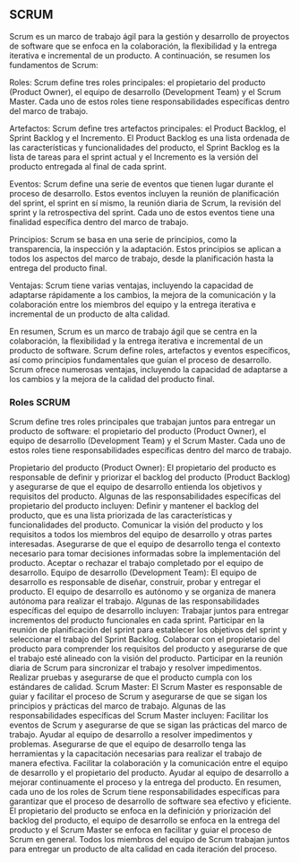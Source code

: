 ## SCRUM

Scrum es un marco de trabajo ágil para la gestión y desarrollo de proyectos de software que se enfoca en la colaboración, la flexibilidad y la entrega iterativa e incremental de un producto. A continuación, se resumen los fundamentos de Scrum:

Roles: Scrum define tres roles principales: el propietario del producto (Product Owner), el equipo de desarrollo (Development Team) y el Scrum Master. Cada uno de estos roles tiene responsabilidades específicas dentro del marco de trabajo.

Artefactos: Scrum define tres artefactos principales: el Product Backlog, el Sprint Backlog y el Incremento. El Product Backlog es una lista ordenada de las características y funcionalidades del producto, el Sprint Backlog es la lista de tareas para el sprint actual y el Incremento es la versión del producto entregada al final de cada sprint.

Eventos: Scrum define una serie de eventos que tienen lugar durante el proceso de desarrollo. Estos eventos incluyen la reunión de planificación del sprint, el sprint en sí mismo, la reunión diaria de Scrum, la revisión del sprint y la retrospectiva del sprint. Cada uno de estos eventos tiene una finalidad específica dentro del marco de trabajo.

Principios: Scrum se basa en una serie de principios, como la transparencia, la inspección y la adaptación. Estos principios se aplican a todos los aspectos del marco de trabajo, desde la planificación hasta la entrega del producto final.

Ventajas: Scrum tiene varias ventajas, incluyendo la capacidad de adaptarse rápidamente a los cambios, la mejora de la comunicación y la colaboración entre los miembros del equipo y la entrega iterativa e incremental de un producto de alta calidad.

En resumen, Scrum es un marco de trabajo ágil que se centra en la colaboración, la flexibilidad y la entrega iterativa e incremental de un producto de software. Scrum define roles, artefactos y eventos específicos, así como principios fundamentales que guían el proceso de desarrollo. Scrum ofrece numerosas ventajas, incluyendo la capacidad de adaptarse a los cambios y la mejora de la calidad del producto final.

### Roles SCRUM 

Scrum define tres roles principales que trabajan juntos para entregar un producto de software: el propietario del producto (Product Owner), el equipo de desarrollo (Development Team) y el Scrum Master. Cada uno de estos roles tiene responsabilidades específicas dentro del marco de trabajo.

Propietario del producto (Product Owner): El propietario del producto es responsable de definir y priorizar el backlog del producto (Product Backlog) y asegurarse de que el equipo de desarrollo entienda los objetivos y requisitos del producto. Algunas de las responsabilidades específicas del propietario del producto incluyen:
Definir y mantener el backlog del producto, que es una lista priorizada de las características y funcionalidades del producto.
Comunicar la visión del producto y los requisitos a todos los miembros del equipo de desarrollo y otras partes interesadas.
Asegurarse de que el equipo de desarrollo tenga el contexto necesario para tomar decisiones informadas sobre la implementación del producto.
Aceptar o rechazar el trabajo completado por el equipo de desarrollo.
Equipo de desarrollo (Development Team): El equipo de desarrollo es responsable de diseñar, construir, probar y entregar el producto. El equipo de desarrollo es autónomo y se organiza de manera autónoma para realizar el trabajo. Algunas de las responsabilidades específicas del equipo de desarrollo incluyen:
Trabajar juntos para entregar incrementos del producto funcionales en cada sprint.
Participar en la reunión de planificación del sprint para establecer los objetivos del sprint y seleccionar el trabajo del Sprint Backlog.
Colaborar con el propietario del producto para comprender los requisitos del producto y asegurarse de que el trabajo esté alineado con la visión del producto.
Participar en la reunión diaria de Scrum para sincronizar el trabajo y resolver impedimentos.
Realizar pruebas y asegurarse de que el producto cumpla con los estándares de calidad.
Scrum Master: El Scrum Master es responsable de guiar y facilitar el proceso de Scrum y asegurarse de que se sigan los principios y prácticas del marco de trabajo. Algunas de las responsabilidades específicas del Scrum Master incluyen:
Facilitar los eventos de Scrum y asegurarse de que se sigan las prácticas del marco de trabajo.
Ayudar al equipo de desarrollo a resolver impedimentos y problemas.
Asegurarse de que el equipo de desarrollo tenga las herramientas y la capacitación necesarias para realizar el trabajo de manera efectiva.
Facilitar la colaboración y la comunicación entre el equipo de desarrollo y el propietario del producto.
Ayudar al equipo de desarrollo a mejorar continuamente el proceso y la entrega del producto.
En resumen, cada uno de los roles de Scrum tiene responsabilidades específicas para garantizar que el proceso de desarrollo de software sea efectivo y eficiente. El propietario del producto se enfoca en la definición y priorización del backlog del producto, el equipo de desarrollo se enfoca en la entrega del producto y el Scrum Master se enfoca en facilitar y guiar el proceso de Scrum en general. Todos los miembros del equipo de Scrum trabajan juntos para entregar un producto de alta calidad en cada iteración del proceso.



